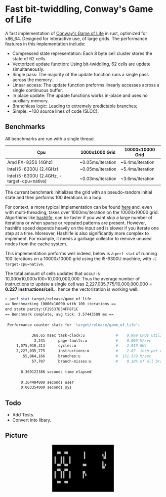 # Fast bit-twiddling, Conway's Game of Life 


A fast implementation of [Conway's Game of Life](https://en.wikipedia.org/wiki/Conway%27s_Game_of_Life) in rust, optimized for x86_64. Designed for interactive use, of large grids.  The performance features in this implementation include:
* Compressed state representation: Each 8 byte cell cluster stores the state of 62 cells.
* Vectorized update function: Using bit-twiddling, 62 cells are update simultaneously.
* Single pass: The majority of the update function runs a single pass across the memory.
* Linear access: The update function preforms linearly accesses across a single continuous buffer. 
* In place update: The update functions works in-place and uses no auxiliary memory. 
* Branchless logic: Leading to extremely predictable branches; 
* Simple: ~100 source lines of code (SLOC).


## Benchmarks
All benchmarks are run with a single thread. 
    
| Cpu                                         |  1000x1000 Grid   | 10000x10000 Grid |
| ------------------------------------------- | ----------------- | ---------------- |
| Amd FX-8350 (4Ghz)                          | ~0.05ms/iteration | ~6.4ms/iteration | 
| Intel i5-6300U (2.4GHz)                     | ~0.05ms/iteration | ~5.4ms/iteration |
| Intel i5-6300U (2.4GHz, -target-cpu=native) | ~0.03ms/iteration | ~3.6ms/iteration |

The current benchmark initializes the grid with an pseudo-random initial state and then performs 100 iterations in a loop. 

For context, a more typical implementation can be found [here](https://github.com/bbli/fast_game_of_life/tree/8bcbaf6b737d3862ac6abe35e534f1007ef9827f) and, even with multi-threading, takes over 1000ms/iteration on
the 10000x10000 grid. Algorthims like [hashlife](https://en.wikipedia.org/wiki/Hashlife), can be faster if you want skip a large number of iterations or when sparse or repeated patterns are present. However, hashlife speed depends heavily on the input and is slower if you iterate one step at a time. Moreover, Hashlife is also significantly more complex to implement. For example, it needs a garbage collector to remove unused nodes from the cache system.

This implementation preforms well indeed, below is a `perf stat` of running 100 iterations on a 10000x10000 grid using the i5-6300U machine, with `-C target-cpu=native`.

The total amount of cells updates that occur is 10,000x10,000x100=10,000,000,000. Thus the average number of instructions to update a single cell was 2,227,035,775/10,000,000,000 = **0.227 instructions/cell**... hence the vectorization is working well. 
```sh
> perf stat target/release/game_of_life
== Benchmarking 10000x10000 with 100 iterations ==
end state parity:CF29537D34FF8F1C
== Benchmark complete, avg tick: 3.57443589 ms ==

 Performance counter stats for 'target/release/game_of_life':

            368.65 msec task-clock:u              #    0.999 CPUs utilized          
             3,241      page-faults:u             #    0.009 M/sec                  
     1,075,910,313      cycles:u                  #    2.919 GHz                    
     2,227,035,775      instructions:u            #    2.07  insn per cycle         
        55,864,166      branches:u                #  151.539 M/sec                  
            57,707      branch-misses:u           #    0.10% of all branches        

       0.369122386 seconds time elapsed

       0.364494000 seconds user
       0.003354000 seconds sys
```

## Todo
* Add Tests.
* Convert into libary.

## Picture
<p align="center">
<img
  src="https://raw.githubusercontent.com/exrok/game_of_life/master/media/example.gif"
  alt="Game of life simulation."
  width=200
/>
</p>
